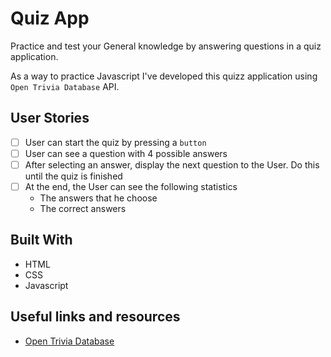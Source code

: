 # Quiz App
Practice and test your General knowledge by answering questions in a quiz application.

As a way to practice Javascript I've developed this quizz application using `Open Trivia Database` API.

## User Stories

-   [ ] User can start the quiz by pressing a `button`
-   [ ] User can see a question with 4 possible answers
-   [ ] After selecting an answer, display the next question to the User. Do this until the quiz is finished
-   [ ] At the end, the User can see the following statistics
    -   The answers that he choose
    -   The correct answers

## Built With
- HTML
- CSS
- Javascript

## Useful links and resources

-   [Open Trivia Database](https://opentdb.com/api_config.php)

